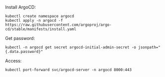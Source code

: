 Install ArgoCD:
```
kubectl create namespace argocd
kubectl apply -n argocd -f https://raw.githubusercontent.com/argoproj/argo-cd/stable/manifests/install.yaml
```

Get password:
```
kubectl -n argocd get secret argocd-initial-admin-secret -o jsonpath="{.data.password}"
```

Access:
```
kubectl port-forward svc/argocd-server -n argocd 8000:443
```